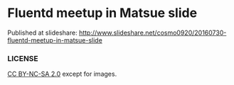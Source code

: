 Fluentd meetup in Matsue slide
===

Published at slideshare: http://www.slideshare.net/cosmo0920/20160730-fluentd-meetup-in-matsue-slide

### LICENSE

[CC BY-NC-SA 2.0](https://creativecommons.org/licenses/by-nc-sa/2.0/) except for images.
